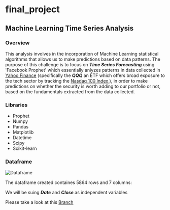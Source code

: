 # final_project
## Machine Learning Time Series Analysis 

### Overview

This analysis involves in the incorporation of Machine Learning statistical algorithms that allows us to make predictions based on data patterns. The purpose of this challenge is to focus on ***Time Series Forecasting*** using  'Facebook Prophet' which essentially anlyzes patterns in data collected in [Yahoo Finance](https://finance.yahoo.com/) (specifically the ***QQQ*** an ETF which offers broad exposure to the tech sector by tracking the [Nasdaq 100 Index ](https://www.investopedia.com/terms/n/nasdaq100.asp)), in order to make predictions on whether the security is worth adding to our portfolio or not, based on the fundamentals extracted from the data collected.


### Libraries

- Prophet 
- Numpy
- Pandas
- Matplotlib
- Datetime
- Scipy
- Scikit-learn

### Dataframe 

![Dataframe](https://github.com/schoolboycamel/final_project/blob/Paolo/Resources%20/DF_QQQ.png)

The dataframe created containes 5864 rows and 7 columns:

We will be suing ***Date*** and ***Close*** as independent variables


Please take a look at this [Branch](https://github.com/schoolboycamel/final_project/tree/Paolo)
